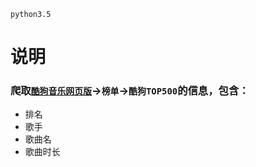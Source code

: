 `python3.5`

说明
=======
### 爬取[`酷狗音乐网页版`](http://www.kugou.com/)->`榜单`->`酷狗TOP500`的信息，包含：
* 排名
* 歌手
* 歌曲名
* 歌曲时长
